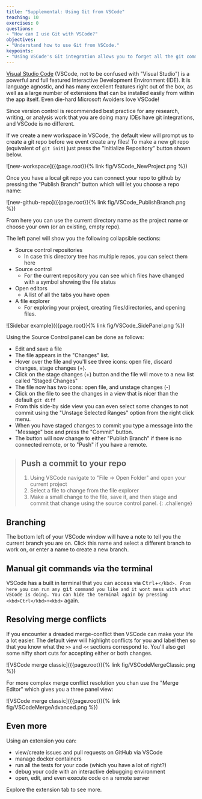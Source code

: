 ```yaml
---
title: "Supplemental: Using Git from VSCode"
teaching: 10
exercises: 0
questions:
- "How can I use Git with VSCode?"
objectives:
- "Understand how to use Git from VSCode."
keypoints:
- "Using VSCode's Git integration allows you to forget all the git command syntax and focus on work."
---
```


[Visual Studio Code](https://code.visualstudio.com/) (VSCode, not to be confused with "Visual Studio") is a powerful and full featured Interactive Development Environment (IDE).
It is language agnostic, and has many excellent features right out of the box, as well as a large number of extensions that can be installed easily from within the app itself.
Even die-hard Microsoft Avoiders love VSCode!

Since version control is recommended best practice for any research, writing, or analysis work that you are doing many IDEs have git integrations, and VSCode is no different.

If we create a new workspace in VSCode, the default view will prompt us to create a git repo before we event create any files!
To make a new git repo (equivalent of `git init`) just press the "Initialize Repository" button shown below.

![new-workspace]({{page.root}}{% link fig/VSCode_NewProject.png %})

Once you have a local git repo you can connect your repo to github by pressing the "Publish Branch" button which will let you choose a repo name:

![new-github-repo]({{page.root}}{% link fig/VSCode_PublishBranch.png %})

From here you can use the current directory name as the project name or choose your own (or an existing, empty repo).


The left panel will show you the following collapsible sections:
- Source control repositories
  - In case this directory tree has multiple repos, you can select them here
- Source control
  - For the current repository you can see which files have changed with a symbol showing the file status
- Open editors
  - A list of all the tabs you have open
- A file explorer
  - For exploring your project, creating files/directories, and opening files.

![Sidebar example]({{page.root}}{% link fig/VSCode_SidePanel.png %})

Using the Source Control panel can be done as follows:
- Edit and save a file
- The file appears in the "Changes" list.
- Hover over the file and you'll see three icons: open file, discard changes, stage changes (+).
- Click on the stage changes (+) button and the file will move to a new list called "Staged Changes"
- The file now has two icons: open file, and unstage changes (-)
- Click on the file to see the changes in a view that is nicer than the default `git diff`
- From this side-by side view you can even select some changes to not commit using the "Unstage Selected Ranges" option from the right click menu.
- When you have staged changes to commit you type a message into the "Message" box and press the "Commit" button.
- The button will now change to either "Publish Branch" if there is no connected remote, or to "Push" if you have a remote.

> ## Push a commit to your repo
> 1. Using VSCode navigate to "File -> Open Folder" and open your current project
> 2. Select a file to change from the file explorer
> 3. Make a small change to the file, save it, and then stage and commit that change using the source control panel. 
{: .challenge}

## Branching
The bottom left of your VSCode window will have a note to tell you the current branch  you are on.
Click this name and select a different branch to work on, or enter a name to create a new branch.

## Manual git commands via the terminal
VSCode has a built in terminal that you can access via <kbd>Ctrl</kbd>+<kbd>`</kbd>.
From here you can run any `git` command you like and it wont mess with what VSCode is doing.
You can hide the terminal again by pressing <kbd>Ctrl</kbd>+<kbd>`</kbd> again.

## Resolving merge conflicts
If you encounter a dreaded merge-conflict then VSCode can make your life a lot easier.
The default view will highlight conflicts for you and label then so that you know what the `>>` and `<<` sections correspond to.
You'll also get some nifty short cuts for accepting either or both changes.

![VSCode merge classic]({{page.root}}{% link fig/VSCodeMergeClassic.png %})

For more complex merge conflict resolution you chan use the "Merge Editor" which gives you a three panel view:

![VSCode merge classic]({{page.root}}{% link fig/VSCodeMergeAdvanced.png %})

## Even more
Using an extension you can:
- view/create issues and pull requests on GitHub via VSCode
- manage docker containers
- run all the tests for your code (which you have a lot of right?)
- debug your code with an interactive debugging environment
- open, edit, and even execute code on a remote server

Explore the extension tab to see more.
